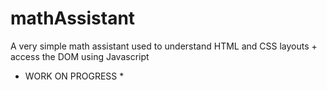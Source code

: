 # mathAssistant
A very simple math assistant used to understand HTML and CSS layouts + access the DOM using Javascript


* WORK ON PROGRESS *

